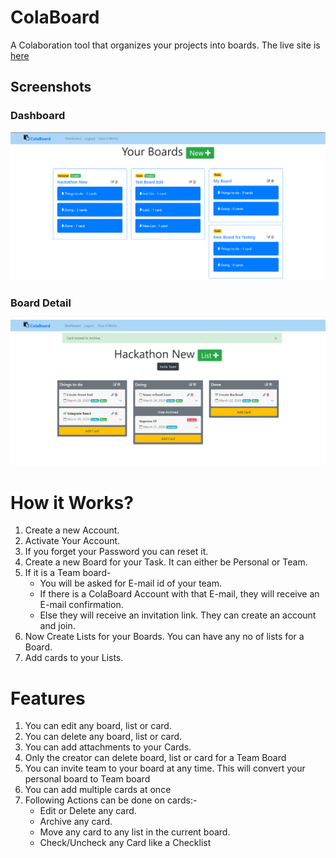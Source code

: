 # ColaBoard

A Colaboration tool that organizes your projects into boards.
The live site is [here](http://karn21.pythonanywhere.com/)

## Screenshots

### Dashboard
![Dashboard](https://github.com/karn21/colaboard/blob/master/dashboardcolaboard.png)
  
### Board Detail
![Board Detail](https://github.com/karn21/colaboard/blob/master/board-detail.png)

# How it Works?
1. Create a new Account.
2. Activate Your Account.
3. If you forget your Password you can reset it.
4. Create a new Board for your Task. It can either be Personal or Team.
5. If it is a Team board-
   - You will be asked for E-mail id of your team.
   - If there is a ColaBoard Account with that E-mail, they will receive an E-mail confirmation.
   - Else they will receive an invitation link. They can create an account and join.
6. Now Create Lists for your Boards. You can have any no of lists for a Board.
7. Add cards to your Lists.
# Features
1. You can edit any board, list or card.
2. You can delete any board, list or card.
3. You can add attachments to your Cards.
4. Only the creator can delete board, list or card for a Team Board
5. You can invite team to your board at any time. This will convert your personal board to Team board
6. You can add multiple cards at once
7. Following Actions can be done on cards:-
   - Edit or Delete any card.
   - Archive any card.
   - Move any card to any list in the current board.
   - Check/Uncheck any Card like a Checklist
